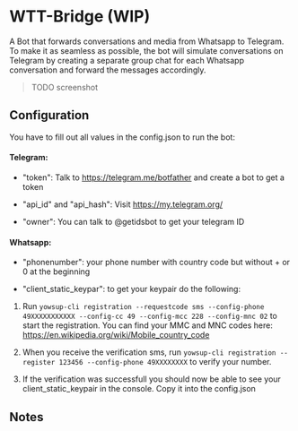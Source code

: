 # WTT-Bridge (WIP)

A Bot that forwards conversations and media from Whatsapp to Telegram. 
To make it as seamless as possible, the bot will simulate conversations on Telegram by creating a separate group chat for each Whatsapp conversation and forward the messages accordingly.

>TODO screenshot



## Configuration

You have to fill out all values in the config.json to run the bot:

#### Telegram: 

- "token": Talk to https://telegram.me/botfather and create a bot to get a token

- "api_id" and "api_hash": Visit https://my.telegram.org/

- "owner": You can talk to @getidsbot to get your telegram ID 

#### Whatsapp:

- "phonenumber": your phone number with country code but without + or 0 at the beginning

- "client_static_keypar": to get your keypair do the following: 

1. Run ```yowsup-cli registration --requestcode sms --config-phone 49XXXXXXXXXXX --config-cc 49 --config-mcc 228 --config-mnc 02``` to start the registration. 
You can find your MMC and MNC codes here:
https://en.wikipedia.org/wiki/Mobile_country_code

2. When you receive the verification sms, run ```yowsup-cli registration --register 123456 --config-phone 49XXXXXXXX``` to verify your number.

3. If the verification was successfull you should now be able to see your client_static_keypair in the console. Copy it into the config.json 



## Notes
 
